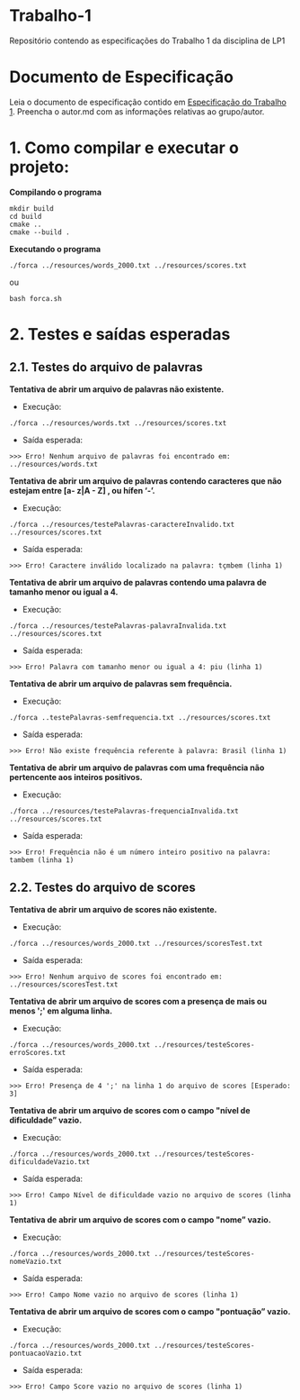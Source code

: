 # Trabalho-1

Repositório contendo as especificações do Trabalho 1 da disciplina de LP1

# Documento de Especificação

Leia o documento de especificação contido em [Especificação do Trabalho 1](https://docs.google.com/document/d/1aa51VNLQ_jpZaEuGkMz2KE8feAkE48-TENZ9eqn48nk/edit?usp=sharing). Preencha o autor.md com as informações relativas ao grupo/autor.

# 1. Como compilar e executar o projeto:
**Compilando o programa**

```
mkdir build
cd build
cmake ..
cmake --build .
```
**Executando o programa**

```
./forca ../resources/words_2000.txt ../resources/scores.txt
```
ou
```
bash forca.sh
```

# 2. Testes e saídas esperadas

## 2.1. Testes do arquivo de palavras

**Tentativa de abrir um arquivo de palavras não existente.**

- Execução:

`./forca ../resources/words.txt ../resources/scores.txt `

- Saída esperada:

`>>> Erro! Nenhum arquivo de palavras foi encontrado em: ../resources/words.txt`

**Tentativa de abrir um arquivo de palavras contendo caracteres que não estejam entre [a- z|A - Z] , ou hífen ‘-’.**

- Execução:

`./forca ../resources/testePalavras-caractereInvalido.txt ../resources/scores.txt`

- Saída esperada:

`>>> Erro! Caractere inválido localizado na palavra: tçmbem (linha 1)`

**Tentativa de abrir um arquivo de palavras contendo uma palavra de tamanho menor ou igual a 4.**

- Execução:

`./forca ../resources/testePalavras-palavraInvalida.txt ../resources/scores.txt`

- Saída esperada:

`>>> Erro! Palavra com tamanho menor ou igual a 4: piu (linha 1)`

**Tentativa de abrir um arquivo de palavras sem frequência.**

- Execução:

`./forca ..testePalavras-semfrequencia.txt ../resources/scores.txt`

- Saída esperada:

`>>> Erro! Não existe frequência referente à palavra: Brasil (linha 1)`

**Tentativa de abrir um arquivo de palavras com uma frequência não pertencente aos inteiros positivos.**

- Execução:

`./forca ../resources/testePalavras-frequenciaInvalida.txt ../resources/scores.txt`

- Saída esperada:

`>>> Erro! Frequência não é um número inteiro positivo na palavra: tambem (linha 1)`

## 2.2. Testes do arquivo de scores

**Tentativa de abrir um arquivo de scores não existente.**

- Execução:

`./forca ../resources/words_2000.txt ../resources/scoresTest.txt`

- Saída esperada:

`>>> Erro! Nenhum arquivo de scores foi encontrado em: ../resources/scoresTest.txt`

**Tentativa de abrir um arquivo de scores com a presença de mais ou menos ';' em alguma linha.**

- Execução:

`./forca ../resources/words_2000.txt ../resources/testeScores-erroScores.txt`

- Saída esperada:

`>>> Erro! Presença de 4 ';' na linha 1 do arquivo de scores [Esperado: 3]`

**Tentativa de abrir um arquivo de scores com o campo "nível de dificuldade” vazio.**

- Execução:

`./forca ../resources/words_2000.txt ../resources/testeScores-dificuldadeVazio.txt`

- Saída esperada:

`>>> Erro! Campo Nível de dificuldade vazio no arquivo de scores (linha 1)`

**Tentativa de abrir um arquivo de scores com o campo "nome” vazio.**

- Execução:

`./forca ../resources/words_2000.txt ../resources/testeScores-nomeVazio.txt`

- Saída esperada:

`>>> Erro! Campo Nome vazio no arquivo de scores (linha 1)`


**Tentativa de abrir um arquivo de scores com o campo "pontuação” vazio.**

- Execução:

`./forca ../resources/words_2000.txt ../resources/testeScores-pontuacaoVazio.txt`

- Saída esperada:

`>>> Erro! Campo Score vazio no arquivo de scores (linha 1)`

